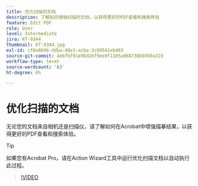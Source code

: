```yaml
---
title: 优化扫描的文档
description: 了解如何增强扫描的文档，以获得更好的PDF查看和搜索体验
feature: Edit PDF
role: User
level: Intermediate
jira: KT-9344
thumbnail: KT-9344.jpg
exl-id: cf8e8696-ddba-48e3-acba-3c69541eb483
source-git-commit: 4e6fbf91e96d26f9ee8f1105ad68738b9450a32d
workflow-type: tm+mt
source-wordcount: '63'
ht-degree: 0%

---
```


# 优化扫描的文档

无论您的文档来自相机还是扫描仪，请了解如何在Acrobat中增强描摹结果，以获得更好的PDF查看和搜索体验。

>[!TIP]
>
>如果您有Acrobat Pro，请在Action Wizard工具中运行优化扫描文档以自动执行此过程。

>[!VIDEO](https://video.tv.adobe.com/v/340823?quality=12&learn=on&hidetitle=true)
